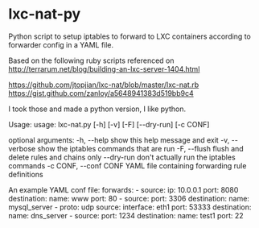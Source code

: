 # lxc-nat-py
Python script to setup iptables to forward to LXC containers according to
forwarder config in a YAML file.

Based on the following ruby scripts referenced on
http://terrarum.net/blog/building-an-lxc-server-1404.html

https://github.com/jtopjian/lxc-nat/blob/master/lxc-nat.rb
https://gist.github.com/zanloy/a5648941383d519bb9c4

I took those and made a python version, I like python.

Usage:
  usage: lxc-nat.py [-h] [-v] [-F] [--dry-run] [-c CONF]

  optional arguments:
    -h, --help            show this help message and exit
    -v, --verbose         show the iptables commands that are run
    -F, --flush           flush and delete rules and chains only
    --dry-run             don't actually run the iptables commands
    -c CONF, --conf CONF  YAML file containing forwarding rule definitions

An example YAML conf file:
  forwards:
    - source:
        ip: 10.0.0.1
        port: 8080
      destination:
        name: www
        port: 80
    - source:
        port: 3306
      destination:
        name: mysql_server
    - proto: udp
      source:
        interface: eth1
        port: 53333
      destination:
        name: dns_server
    - source:
        port: 1234
      destination:
        name: test1
        port: 22


